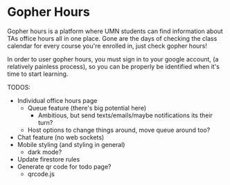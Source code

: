 # Gopher Hours

Gopher hours is a platform where UMN students can find information about
TAs office hours all in one place. Gone are the days of checking the
class calendar for every course you're enrolled in, just check
gopher hours!

In order to user gopher hours, you must sign in to your google account,
(a relatively painless process), so you can be properly be identified when it's
time to start learning.

TODOS:
* Individual office hours page
  * Queue feature (there's big potential here)
    * Ambitious, but send texts/emails/maybe notifications its their turn?
  * Host options to change things around, move queue around too?
* Chat feature (no web sockets)
* Mobile styling (and styling in general)
  * dark mode?
* Update firestore rules
* Generate qr code for todo page?
  * qrcode.js
